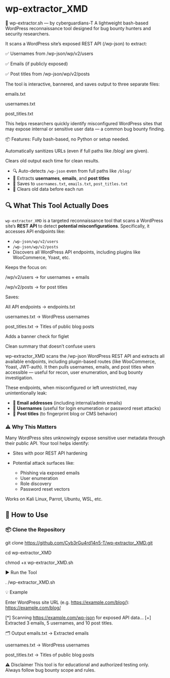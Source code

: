 # wp-extractor_XMD
🔱 wp-extractor.sh — by cyberguardians-T
A lightweight bash-based WordPress reconnaissance tool designed for bug bounty hunters and security researchers.

It scans a WordPress site’s exposed REST API (/wp-json) to extract:

✅ Usernames from /wp-json/wp/v2/users

✅ Emails (if publicly exposed)

✅ Post titles from /wp-json/wp/v2/posts

The tool is interactive, bannered, and saves output to three separate files:

emails.txt

usernames.txt

post_titles.txt

This helps researchers quickly identify misconfigured WordPress sites that may expose internal or sensitive user data — a common bug bounty finding.

📦 Features:
Fully bash-based, no Python or setup needed.

Automatically sanitizes URLs (even if full paths like /blog/ are given).

Clears old output each time for clean results.

- 🔍 Auto-detects `/wp-json` even from full paths like `/blog/`
- 📧 Extracts **usernames**, **emails**, and **post titles**
- 💾 Saves to `usernames.txt`, `emails.txt`, `post_titles.txt`
- 🧼 Clears old data before each run

## 🔍 What This Tool Actually Does

`wp-extractor_XMD` is a targeted reconnaissance tool that scans a WordPress site’s **REST API** to detect **potential misconfigurations**. Specifically, it accesses API endpoints like:

* `/wp-json/wp/v2/users`
* `/wp-json/wp/v2/posts`
* Discovers all WordPress API endpoints, including plugins like WooCommerce, Yoast, etc.

Keeps the focus on:

/wp/v2/users → for usernames + emails

/wp/v2/posts → for post titles

Saves:

All API endpoints → endpoints.txt

usernames.txt → WordPress usernames

post_titles.txt → Titles of public blog posts

Adds a banner check for figlet

Clean summary that doesn’t confuse users

wp-extractor_XMD scans the /wp-json WordPress REST API and extracts all available endpoints, including plugin-based routes (like WooCommerce, Yoast, JWT-auth). It then pulls usernames, emails, and post titles when accessible — useful for recon, user enumeration, and bug bounty investigation.

These endpoints, when misconfigured or left unrestricted, may unintentionally leak:

* 📧 **Email addresses** (including internal/admin emails)
* 👤 **Usernames** (useful for login enumeration or password reset attacks)
* 📰 **Post titles** (to fingerprint blog or CMS behavior)

### ⚠️ Why This Matters

Many WordPress sites unknowingly expose sensitive user metadata through their public API. Your tool helps identify:

* Sites with poor REST API hardening
* Potential attack surfaces like:

  * Phishing via exposed emails
  * User enumeration
  * Role discovery
  * Password reset vectors


Works on Kali Linux, Parrot, Ubuntu, WSL, etc.




## 🚀 How to Use

### 📦 Clone the Repository

git clone https://github.com/Cyb3rGu4rd14n5-T/wp-extractor_XMD.git


cd wp-extractor_XMD


chmod +x wp-extractor_XMD.sh


▶️ Run the Tool


. /wp-extractor_XMD.sh

💡 Example

Enter WordPress site URL (e.g. https://example.com/blog/): https://example.com/blog/

[*] Scanning https://example.com/wp-json for exposed API data...
[+] Extracted 3 emails, 5 usernames, and 10 post titles.

🗂️ Output
emails.txt → Extracted emails

usernames.txt → WordPress usernames

post_titles.txt → Titles of public blog posts

⚠️ Disclaimer
This tool is for educational and authorized testing only.
Always follow bug bounty scope and rules.














